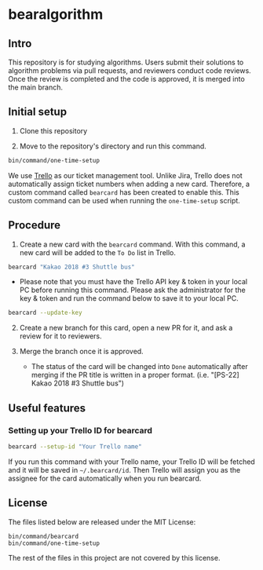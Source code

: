 # bearalgorithm

## Intro

This repository is for studying algorithms. Users submit their solutions to algorithm problems via pull requests, and reviewers conduct code reviews. Once the review is completed and the code is approved, it is merged into the main branch.

## Initial setup

1. Clone this repository

2. Move to the repository's directory and run this command.

```zsh
bin/command/one-time-setup
```

We use [Trello](https://trello.com/b/g3XvbpAQ/problem-solving) as our ticket management tool. Unlike Jira, Trello does not automatically assign ticket numbers when adding a new card. Therefore, a custom command called `bearcard` has been created to enable this. This custom command can be used when running the `one-time-setup` script.

## Procedure

1. Create a new card with the `bearcard` command. With this command, a new card will be added to the `To Do` list in Trello.

```zsh
bearcard "Kakao 2018 #3 Shuttle bus"
```

- Please note that you must have the Trello API key & token in your local PC before running this command. Please ask the administrator for the key & token and run the command below to save it to your local PC.

```zsh
bearcard --update-key
```

2. Create a new branch for this card, open a new PR for it, and ask a review for it to reviewers.

3. Merge the branch once it is approved.
    - The status of the card will be changed into `Done` automatically after merging if the PR title is written in a proper format. (i.e. "[PS-22] Kakao 2018 #3 Shuttle bus")

## Useful features

### Setting up your Trello ID for bearcard

```zsh
bearcard --setup-id "Your Trello name"
```

If you run this command with your Trello name, your Trello ID will be fetched and it will be saved in `~/.bearcard/id`. Then Trello will assign you as the assignee for the card automatically when you run bearcard.


## License

The files listed below are released under the MIT License:

```
bin/command/bearcard
bin/command/one-time-setup
```

The rest of the files in this project are not covered by this license.

